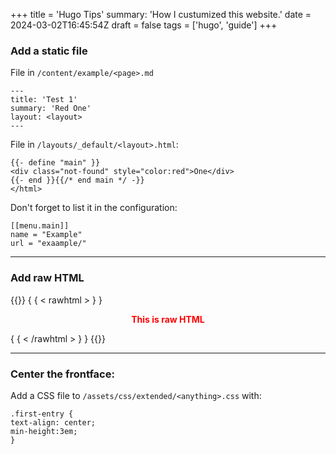 +++
title = 'Hugo Tips'
summary: 'How I custumized this website.'
date = 2024-03-02T16:45:54Z
draft = false
tags = ['hugo', 'guide']
+++
### Add a static file

File in `/content/example/<page>.md`
```
---
title: 'Test 1'
summary: 'Red One'
layout: <layout>
---
```

File in `/layouts/_default/<layout>.html`:

```
{{- define "main" }}
<div class="not-found" style="color:red">One</div>
{{- end }}{{/* end main */ -}}
</html>
```

Don't forget to list it in the configuration:
```
[[menu.main]]
name = "Example"
url = "exaample/"
```
---
### Add raw HTML
{{<rawhtml>}}
{ { < rawhtml > } }
<p align="center" style="color: red;"><strong>This is raw HTML</strong></p>
{ { < /rawhtml > } }
{{</rawhtml>}}

---

### Center the frontface:

Add a CSS file to `/assets/css/extended/<anything>.css` with:

```
.first-entry {
text-align: center;
min-height:3em;
}
```
